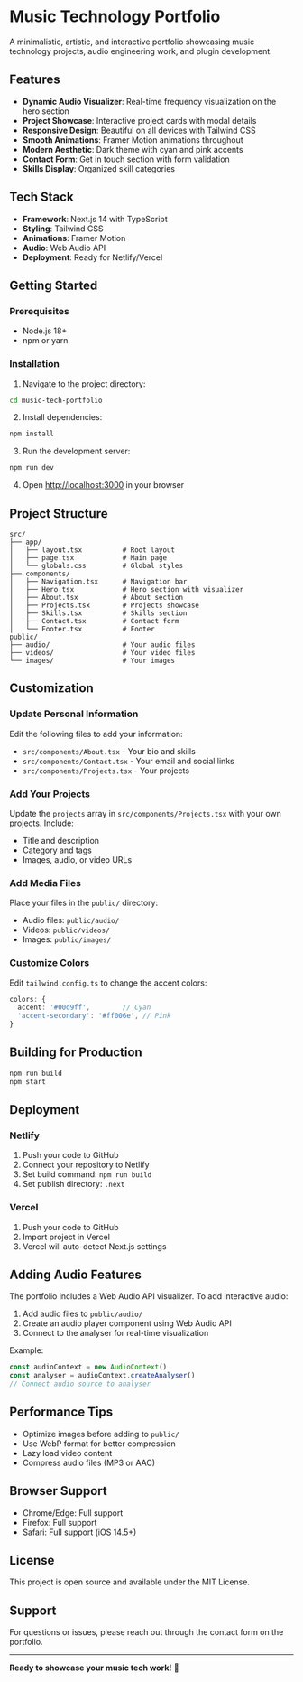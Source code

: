 # Music Technology Portfolio

A minimalistic, artistic, and interactive portfolio showcasing music technology projects, audio engineering work, and plugin development.

## Features

- **Dynamic Audio Visualizer**: Real-time frequency visualization on the hero section
- **Project Showcase**: Interactive project cards with modal details
- **Responsive Design**: Beautiful on all devices with Tailwind CSS
- **Smooth Animations**: Framer Motion animations throughout
- **Modern Aesthetic**: Dark theme with cyan and pink accents
- **Contact Form**: Get in touch section with form validation
- **Skills Display**: Organized skill categories

## Tech Stack

- **Framework**: Next.js 14 with TypeScript
- **Styling**: Tailwind CSS
- **Animations**: Framer Motion
- **Audio**: Web Audio API
- **Deployment**: Ready for Netlify/Vercel

## Getting Started

### Prerequisites
- Node.js 18+ 
- npm or yarn

### Installation

1. Navigate to the project directory:
```bash
cd music-tech-portfolio
```

2. Install dependencies:
```bash
npm install
```

3. Run the development server:
```bash
npm run dev
```

4. Open [http://localhost:3000](http://localhost:3000) in your browser

## Project Structure

```
src/
├── app/
│   ├── layout.tsx          # Root layout
│   ├── page.tsx            # Main page
│   └── globals.css         # Global styles
├── components/
│   ├── Navigation.tsx      # Navigation bar
│   ├── Hero.tsx            # Hero section with visualizer
│   ├── About.tsx           # About section
│   ├── Projects.tsx        # Projects showcase
│   ├── Skills.tsx          # Skills section
│   ├── Contact.tsx         # Contact form
│   └── Footer.tsx          # Footer
public/
├── audio/                  # Your audio files
├── videos/                 # Your video files
└── images/                 # Your images
```

## Customization

### Update Personal Information
Edit the following files to add your information:
- `src/components/About.tsx` - Your bio and skills
- `src/components/Contact.tsx` - Your email and social links
- `src/components/Projects.tsx` - Your projects

### Add Your Projects
Update the `projects` array in `src/components/Projects.tsx` with your own projects. Include:
- Title and description
- Category and tags
- Images, audio, or video URLs

### Add Media Files
Place your files in the `public/` directory:
- Audio files: `public/audio/`
- Videos: `public/videos/`
- Images: `public/images/`

### Customize Colors
Edit `tailwind.config.ts` to change the accent colors:
```typescript
colors: {
  accent: '#00d9ff',        // Cyan
  'accent-secondary': '#ff006e', // Pink
}
```

## Building for Production

```bash
npm run build
npm start
```

## Deployment

### Netlify
1. Push your code to GitHub
2. Connect your repository to Netlify
3. Set build command: `npm run build`
4. Set publish directory: `.next`

### Vercel
1. Push your code to GitHub
2. Import project in Vercel
3. Vercel will auto-detect Next.js settings

## Adding Audio Features

The portfolio includes a Web Audio API visualizer. To add interactive audio:

1. Add audio files to `public/audio/`
2. Create an audio player component using Web Audio API
3. Connect to the analyser for real-time visualization

Example:
```typescript
const audioContext = new AudioContext()
const analyser = audioContext.createAnalyser()
// Connect audio source to analyser
```

## Performance Tips

- Optimize images before adding to `public/`
- Use WebP format for better compression
- Lazy load video content
- Compress audio files (MP3 or AAC)

## Browser Support

- Chrome/Edge: Full support
- Firefox: Full support
- Safari: Full support (iOS 14.5+)

## License

This project is open source and available under the MIT License.

## Support

For questions or issues, please reach out through the contact form on the portfolio.

---

**Ready to showcase your music tech work!** 🎵
